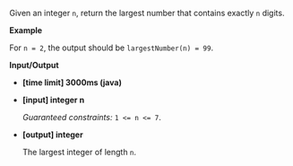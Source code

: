 Given an integer `n`, return the largest number that contains exactly `n` digits.

**Example**

For `n = 2`, the output should be
`largestNumber(n) = 99`.

**Input/Output**

* **[time limit] 3000ms (java)**

* **[input] integer n**

   _Guaranteed constraints:_
    `1 <= n <= 7`.

* **[output] integer**

    The largest integer of length `n`.

